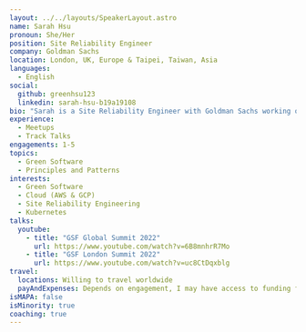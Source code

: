 ```yaml
---
layout: ../../layouts/SpeakerLayout.astro
name: Sarah Hsu
pronoun: She/Her
position: Site Reliability Engineer
company: Goldman Sachs
location: London, UK, Europe & Taipei, Taiwan, Asia
languages:
  - English
social:
  github: greenhsu123
  linkedin: sarah-hsu-b19a19108
bio: "Sarah is a Site Reliability Engineer with Goldman Sachs working on Consolidated Trade Ledger. She is the organisation lead for Goldman Sachs with the Green Software Foundation and the chair of the Principle’s project. She would like to see Green Software becoming an integral part of the educational curriculum for anyone learning to code. "
experience:
  - Meetups
  - Track Talks
engagements: 1-5
topics:
  - Green Software
  - Principles and Patterns
interests:
  - Green Software
  - Cloud (AWS & GCP)
  - Site Reliability Engineering
  - Kubernetes
talks:
  youtube:
    - title: "GSF Global Summit 2022"
      url: https://www.youtube.com/watch?v=6B8mnhrR7Mo
    - title: "GSF London Summit 2022"
      url: https://www.youtube.com/watch?v=uc8CtDqxblg
travel:
  locations: Willing to travel worldwide
  payAndExpenses: Depends on engagement, I may have access to funding for travel and expenses
isMAPA: false
isMinority: true
coaching: true
---
```

